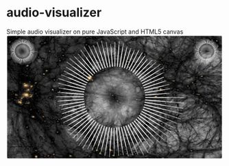 # audio-visualizer
Simple audio visualizer on pure JavaScript and HTML5 canvas
![alt text](img/preview.png "Simple audio visualizer on pure JavaScript and HTML5 canvas")
